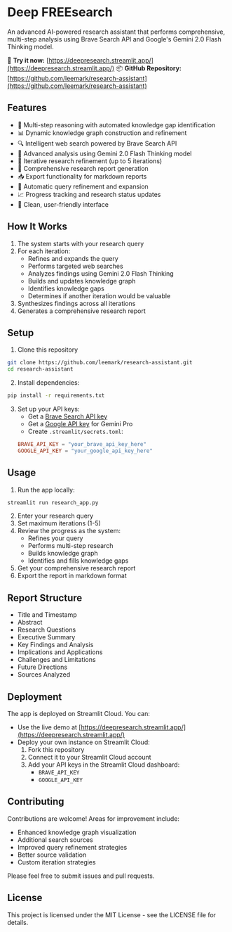 # Deep FREEsearch

An advanced AI-powered research assistant that performs comprehensive, multi-step analysis using Brave Search API and Google's Gemini 2.0 Flash Thinking model.

🔗 **Try it now:** [https://deepresearch.streamlit.app/](https://deepresearch.streamlit.app/)
📦 **GitHub Repository:** [https://github.com/leemark/research-assistant](https://github.com/leemark/research-assistant)

## Features
- 🤖 Multi-step reasoning with automated knowledge gap identification
- 📊 Dynamic knowledge graph construction and refinement
- 🔍 Intelligent web search powered by Brave Search API
- 🧠 Advanced analysis using Gemini 2.0 Flash Thinking model
- 🔄 Iterative research refinement (up to 5 iterations)
- 📝 Comprehensive research report generation
- 📥 Export functionality for markdown reports
- 🎯 Automatic query refinement and expansion
- 📈 Progress tracking and research status updates
- 🎨 Clean, user-friendly interface

## How It Works
1. The system starts with your research query
2. For each iteration:
   - Refines and expands the query
   - Performs targeted web searches
   - Analyzes findings using Gemini 2.0 Flash Thinking
   - Builds and updates knowledge graph
   - Identifies knowledge gaps
   - Determines if another iteration would be valuable
3. Synthesizes findings across all iterations
4. Generates a comprehensive research report

## Setup
1. Clone this repository
```bash
git clone https://github.com/leemark/research-assistant.git
cd research-assistant
```

2. Install dependencies:
```bash
pip install -r requirements.txt
```

3. Set up your API keys:
   - Get a [Brave Search API key](https://api.search.brave.com/app/keys)
   - Get a [Google API key](https://makersuite.google.com/app/apikey) for Gemini Pro
   - Create `.streamlit/secrets.toml`:
   ```toml
   BRAVE_API_KEY = "your_brave_api_key_here"
   GOOGLE_API_KEY = "your_google_api_key_here"
   ```

## Usage
1. Run the app locally:
```bash
streamlit run research_app.py
```

2. Enter your research query
3. Set maximum iterations (1-5)
4. Review the progress as the system:
   - Refines your query
   - Performs multi-step research
   - Builds knowledge graph
   - Identifies and fills knowledge gaps
5. Get your comprehensive research report
6. Export the report in markdown format

## Report Structure
- Title and Timestamp
- Abstract
- Research Questions
- Executive Summary
- Key Findings and Analysis
- Implications and Applications
- Challenges and Limitations
- Future Directions
- Sources Analyzed

## Deployment
The app is deployed on Streamlit Cloud. You can:
- Use the live demo at [https://deepresearch.streamlit.app/](https://deepresearch.streamlit.app/)
- Deploy your own instance on Streamlit Cloud:
  1. Fork this repository
  2. Connect it to your Streamlit Cloud account
  3. Add your API keys in the Streamlit Cloud dashboard:
     - `BRAVE_API_KEY`
     - `GOOGLE_API_KEY`

## Contributing
Contributions are welcome! Areas for improvement include:
- Enhanced knowledge graph visualization
- Additional search sources
- Improved query refinement strategies
- Better source validation
- Custom iteration strategies

Please feel free to submit issues and pull requests.

## License
This project is licensed under the MIT License - see the LICENSE file for details. 